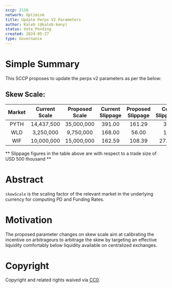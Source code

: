 ```yaml
---
sccp: 2116
network: Optimism
title: Update Perps V2 Parameters
author: Kaleb (@kaleb-keny)
status: Vote_Pending
created: 2024-05-27
type: Governance
---
```


# Simple Summary

This SCCP proposes to update the perps v2 parameters as per the below:

## Skew Scale:

| **Market** | **Current Scale** | **Proposed Scale** | **Current Slippage** | **Proposed Slippage** | **Cex Slippage** |
|:----------:|:-----------------:|:------------------:|:--------------------:|:---------------------:|:----------------:|
|    PYTH    |     14,437,500    |     35,000,000     |        391.00        |         161.29        |        36        |
|     WLD    |     3,250,000     |      9,750,000     |        168.00        |         56.00         |        18        |
|     WIF    |     10,000,000    |     15,000,000     |        162.59        |         108.39        |       27.24      |

** Slippage figures in the table above are with respect to a trade size of USD 500 thousand **

# Abstract

`skewScale` is the scaling factor of the relevant market in the underlying currency for computing PD and Funding Rates.

# Motivation

The proposed parameter changes on skew scale aim at calibrating the incentive on arbitrageurs to arbitrage the skew by targeting an effective liquidity comfortably below liquidity available on centralized exchanges.


# Copyright

Copyright and related rights waived via [CC0](https://creativecommons.org/publicdomain/zero/1.0/).


